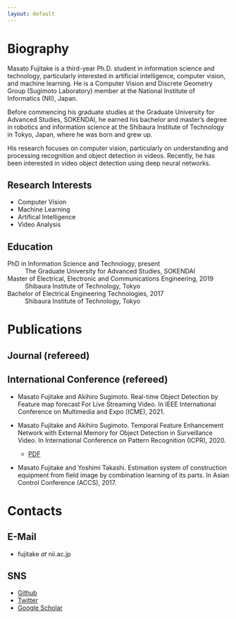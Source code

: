```yaml
---
layout: default
---
```



# Biography
Masato Fujitake is a third-year Ph.D. student in information science and technology, particularly interested in artificial intelligence, computer vision, and machine learning. 
He is a Computer Vision and Discrete Geometry Group (Sugimoto Laboratory) member at the National Institute of Informatics (NII), Japan.

Before commencing his graduate studies at the Graduate University for Advanced Studies, SOKENDAI,
he earned his bachelor and master’s degree in robotics and information science at the 
Shibaura Institute of Technology in Tokyo, Japan, where he was born and grew up.

His research focuses on computer vision, particularly on understanding and processing recognition and object detection in videos.
Recently, he has been interested in video object detection using deep neural networks.

## Research Interests
- Computer Vision
- Machine Learning
- Artifical Intelligence
- Video Analysis

## Education
<dl>
<dt>PhD in Information Science and Technology, present</dt>
<dd>The Graduate University for Advanced Studies, SOKENDAI</dd>
<dt>Master of Electrical, Electronic and Communications Engineering, 2019</dt>
<dd>Shibaura Institute of Technology, Tokyo</dd>
<dt>Bachelor of Electrical Engineering Technologies, 2017</dt>
<dd>Shibaura Institute of Technology, Tokyo</dd>
</dl>





# Publications
## Journal (refereed)
## International Conference (refereed)
- Masato Fujitake and Akihiro Sugimoto. Real-time Object Detection by Feature map forecast For Live Streaming Video. In IEEE International Conference on Multimedia and Expo (ICME), 2021.

- Masato Fujitake and Akihiro Sugimoto. Temporal Feature Enhancement Network with External Memory for Object Detection in Surveillance Video. In International Conference on Pattern Recognition (ICPR), 2020.
  - [PDF](pdfs/ICPR2020b.pdf)

- Masato Fujitake and Yoshimi Takashi. Estimation system of construction equipment from field image by combination learning of its parts. In Asian Control Conference (ACCS), 2017.




# Contacts
## E-Mail
- fujitake _at_ nii.ac.jp

## SNS
- [Github](https://github.com/Swall0w)
- [Twitter](https://twitter.com/Swall0wTech)
- [Google Scholar](https://scholar.google.com/citations?user=Bol__jMAAAAJ&hl=ja&authuser=1)


